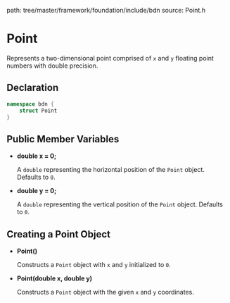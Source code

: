 path: tree/master/framework/foundation/include/bdn
source: Point.h

# Point

Represents a two-dimensional point comprised of `x` and `y` floating point numbers with double precision.

## Declaration

```C++
namespace bdn {
	struct Point
}
```

## Public Member Variables

* **double x = 0;**

	A `double` representing the horizontal position of the `Point` object. Defaults to `0`.

* **double y = 0;**

	A `double` representing the vertical position of the `Point` object. Defaults to `0`.

## Creating a Point Object

* **Point()**

	Constructs a `Point` object with `x` and `y` initialized to `0`.

* **Point(double x, double y)**

	Constructs a `Point` object with the given `x` and `y` coordinates.

